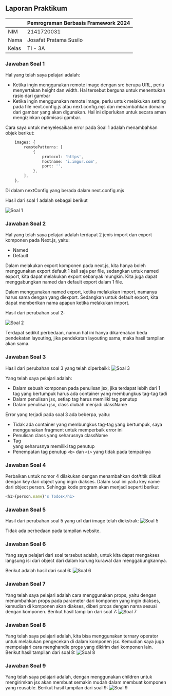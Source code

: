 ## Laporan Praktikum

|  | Pemrograman Berbasis Framework 2024 |
|--|--|
| NIM |  2141720031 |
| Nama |  Josafat Pratama Susilo |
| Kelas | TI - 3A |

### Jawaban Soal 1

Hal yang telah saya pelajari adalah:

- Ketika ingin menggunakan remote image dengan src berupa URL, perlu menyertakan height dan width. Hal tersebut berguna untuk menentukan rasio dari gambar
- Ketika ingin menggunakan remote image, perlu untuk melakukan setting pada file next.config.js atau next.config.mjs dan menambahkan domain dari gambar yang akan digunakan. Hal ini diperlukan untuk secara aman mengizinkan optimisasi gambar.

Cara saya untuk menyelesaikan error pada Soal 1 adalah menambahkan objek berikut:
```typescript
    images: {
        remotePatterns: [
            {
                protocol: 'https',
                hostname: 'i.imgur.com',
                port: '',
            },
        ],
    },
```

Di dalam nextConfig yang berada dalam next.config.mjs

Hasil dari soal 1 adalah sebagai berikut

![Soal 1](assets-report/01.png)

### Jawaban Soal 2

Hal yang telah saya pelajari adalah terdapat 2 jenis import dan export komponen pada Next.js, yaitu:

- Named
- Default

Dalam melakukan export komponen pada next.js, kita hanya boleh menggunakan export default 1 kali saja per file, sedangkan untuk named export, kita dapat melakukan export sebanyak mungkin. Kita juga dapat menggabungkan named dan default export dalam 1 file.

Dalam menggunakan named export, ketika melakukan import, namanya harus sama dengan yang diexport. Sedangkan untuk default export, kita dapat memberikan nama apapun ketika melakukan import.

Hasil dari perubahan soal 2:

![Soal 2](assets-report/02.png)

Terdapat sedikit perbedaan, namun hal ini hanya dikarenakan beda pendekatan layouting, jika pendekatan layouting sama, maka hasil tampilan akan sama.

### Jawaban Soal 3

Hasil dari perubahan soal 3 yang telah diperbaiki:
![Soal 3](assets-report/03.png)

Yang telah saya pelajari adalah:
- Dalam sebuah komponen pada penulisan jsx, jika terdapat lebih dari 1 tag yang bertumpuk harus ada container yang membungkus tag-tag tadi
- Dalam penulisan jsx, setiap tag harus memiliki tag penutup
- Dalam penulisan jsx, class diubah menjadi className

Error yang terjadi pada soal 3 ada beberpa, yaitu:
- Tidak ada container yang membungkus tag-tag yang bertumpuk, saya menggunakan fragment untuk memperbaik error ini
- Penulisan class yang seharusnya className
- Tag <br> yang seharusnya memiliki tag penutup
- Penempatan tag penutup `<b>` dan `<i>` yang tidak pada tempatnya

### Jawaban Soal 4

Perbaikan untuk nomor 4 dilakukan dengan menambahkan dot/titik diikuti dengan key dari object yang ingin diakses. Dalam soal ini yaitu key name dari object person. Sehingga kode program akan menjadi seperti berikut
```javascript
<h1>{person.name}'s Todos</h1>
```

### Jawaban Soal 5

Hasil dari perubahan soal 5 yang url dari image telah diekstrak:
![Soal 5](assets-report/05.png)

Tidak ada perbedaan pada tampilan website.


### Jawaban Soal 6

Yang saya pelajari dari soal tersebut adalah, untuk kita dapat mengakses langsung isi dari object dari dalam kurung kurawal dan menggabungkannya.

Berikut adalah hasil dari soal 6:
![Soal 6](assets-report/06.png)

### Jawaban Soal 7

Yang telah saya pelajari adalah cara menggunakan props, yaitu dengan menambahkan props pada parameter dari komponen yang ingin diakses, kemudian di komponen akan diakses, diberi props dengan nama sesuai dengan komponen. Berikut hasil tampilan dari soal 7:
![Soal 7](assets-report/07.png)

### Jawaban Soal 8

Yang telah saya pelajari adalah, kita bisa menggunakan ternary operator untuk melakukan pengecekan di dalam komponen jsx. Kemudian saya juga mempelajari cara menghandle props yang dikirim dari komponen lain. Berikut hasil tampilan dari soal 8:
![Soal 8](assets-report/08.png)

### Jawaban Soal 9

Yang telah saya pelajari adalah, dengan menggunakan children untuk mengirimkan jsx akan membuat semakin mudah dalam membuat komponen yang reusable. Berikut hasil tampilan dari soal 9:
![Soal 9](assets-report/09.png)